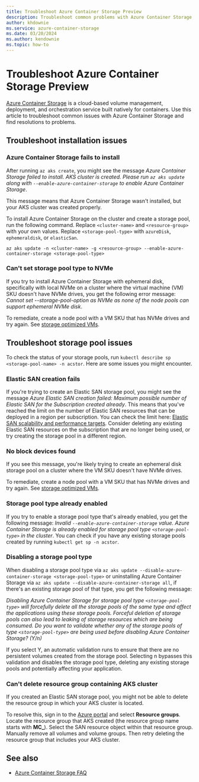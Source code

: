 ```yaml
---
title: Troubleshoot Azure Container Storage Preview
description: Troubleshoot common problems with Azure Container Storage, including installation and storage pool issues.
author: khdownie
ms.service: azure-container-storage
ms.date: 03/20/2024
ms.author: kendownie
ms.topic: how-to
---
```


# Troubleshoot Azure Container Storage Preview

[Azure Container Storage](container-storage-introduction.md) is a cloud-based volume management, deployment, and orchestration service built natively for containers. Use this article to troubleshoot common issues with Azure Container Storage and find resolutions to problems.

## Troubleshoot installation issues

### Azure Container Storage fails to install

After running `az aks create`, you might see the message *Azure Container Storage failed to install. AKS cluster is created. Please run `az aks update` along with `--enable-azure-container-storage` to enable Azure Container Storage*.

This message means that Azure Container Storage wasn't installed, but your AKS cluster was created properly.

To install Azure Container Storage on the cluster and create a storage pool, run the following command. Replace `<cluster-name>` and `<resource-group>` with your own values. Replace `<storage-pool-type>` with `azureDisk`, `ephemeraldisk`, or `elasticSan`.

```azurecli-interactive
az aks update -n <cluster-name> -g <resource-group> --enable-azure-container-storage <storage-pool-type>
```

### Can't set storage pool type to NVMe

If you try to install Azure Container Storage with ephemeral disk, specifically with local NVMe on a cluster where the virtual machine (VM) SKU doesn't have NVMe drives, you get the following error message: *Cannot set --storage-pool-option as NVMe as none of the node pools can support ephemeral NVMe disk*.

To remediate, create a node pool with a VM SKU that has NVMe drives and try again. See [storage optimized VMs](../../virtual-machines/sizes-storage.md).

## Troubleshoot storage pool issues

To check the status of your storage pools, run `kubectl describe sp <storage-pool-name> -n acstor`. Here are some issues you might encounter.

### Elastic SAN creation fails

If you're trying to create an Elastic SAN storage pool, you might see the message *Azure Elastic SAN creation failed: Maximum possible number of Elastic SAN for the Subscription created already*. This means that you've reached the limit on the number of Elastic SAN resources that can be deployed in a region per subscription. You can check the limit here: [Elastic SAN scalability and performance targets](../elastic-san/elastic-san-scale-targets.md#elastic-san-scale-targets). Consider deleting any existing Elastic SAN resources on the subscription that are no longer being used, or try creating the storage pool in a different region.

### No block devices found

If you see this message, you're likely trying to create an ephemeral disk storage pool on a cluster where the VM SKU doesn't have NVMe drives.

To remediate, create a node pool with a VM SKU that has NVMe drives and try again. See [storage optimized VMs](../../virtual-machines/sizes-storage.md).

### Storage pool type already enabled

If you try to enable a storage pool type that's already enabled, you get the following message: *Invalid `--enable-azure-container-storage` value. Azure Container Storage is already enabled for storage pool type `<storage-pool-type>` in the cluster*. You can check if you have any existing storage pools created by running `kubectl get sp -n acstor`.

### Disabling a storage pool type

When disabling a storage pool type via `az aks update --disable-azure-container-storage <storage-pool-type>` or uninstalling Azure Container Storage via `az aks update --disable-azure-container-storage all`, if there's an existing storage pool of that type, you get the following message:

*Disabling Azure Container Storage for storage pool type `<storage-pool-type>` will forcefully delete all the storage pools of the same type and affect the applications using these storage pools. Forceful deletion of storage pools can also lead to leaking of storage resources which are being consumed. Do you want to validate whether any of the storage pools of type `<storage-pool-type>` are being used before disabling Azure Container Storage? (Y/n)*

If you select Y, an automatic validation runs to ensure that there are no persistent volumes created from the storage pool. Selecting n bypasses this validation and disables the storage pool type, deleting any existing storage pools and potentially affecting your application.

### Can't delete resource group containing AKS cluster

If you created an Elastic SAN storage pool, you might not be able to delete the resource group in which your AKS cluster is located.

To resolve this, sign in to the [Azure portal](https://portal.azure.com?azure-portal=true) and select **Resource groups**. Locate the resource group that AKS created (the resource group name starts with **MC_**). Select the SAN resource object within that resource group. Manually remove all volumes and volume groups. Then retry deleting the resource group that includes your AKS cluster.

## See also

- [Azure Container Storage FAQ](container-storage-faq.md)
